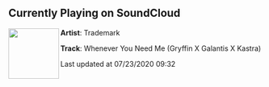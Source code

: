 ## Currently Playing on SoundCloud

[<img align="left" width="100" src="https://i1.sndcdn.com/artworks-8fyy7HIKeSRrvM37-el6dSA-t50x50.jpg">](https://soundcloud.com/trademarkbootlegs/whenever-you-need-me-gryffin-x-galantis-x-kastra)

**Artist**: Trademark 

**Track**: Whenever You Need Me (Gryffin X Galantis X Kastra)

Last updated at 07/23/2020 09:32
